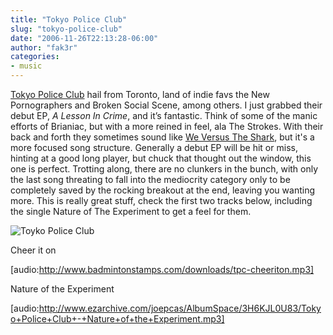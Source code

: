 ```yaml
---
title: "Tokyo Police Club"
slug: "tokyo-police-club"
date: "2006-11-26T22:13:28-06:00"
author: "fak3r"
categories:
- music
---
```


[Tokyo Police Club](http://www.tokyopoliceclub.net) hail from Toronto, land of indie favs the New Pornographers and Broken Social Scene, among others. I just grabbed their debut EP, _A Lesson In Crime_, and it’s fantastic. Think of some of the manic efforts of Brianiac, but with a more reined in feel, ala The Strokes.  With their back and forth they sometimes sound like [We Versus The Shark](http://fak3r.com/2005/10/05/we-versus-the-shark/), but it's a more focused song structure.  Generally a debut EP will be hit or miss, hinting at a good long player, but chuck that thought out the window, this one is perfect.  Trotting along, there are no clunkers in the bunch, with only the last song threating to fall into the mediocrity category only to be completely saved by the rocking breakout at the end, leaving you wanting more.  This is really great stuff, check the first two tracks below, including the single Nature of The Experiment to get a feel for them.

![Toyko Police Club](http://fak3r.com/wp-content/uploads/2006/11/tpc.png)

Cheer it on

[audio:http://www.badmintonstamps.com/downloads/tpc-cheeriton.mp3]

Nature of the Experiment

[audio:http://www.ezarchive.com/joepcas/AlbumSpace/3H6KJL0U83/Tokyo+Police+Club+-+Nature+of+the+Experiment.mp3]
